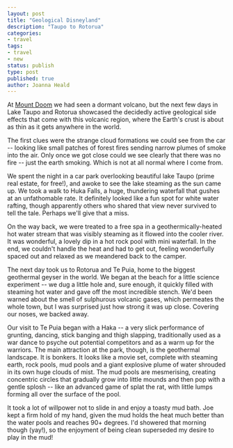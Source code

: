 ```yaml
---
layout: post
title: "Geological Disneyland"
description: "Taupo to Rotorua"
categories:
- travel
tags:
- travel
- new
status: publish
type: post
published: true
author: Joanna Heald
---
```



At [Mount Doom](/posts/mount-doom/) we had seen a dormant volcano, but the next few days in Lake Taupo and Rotorua showcased the decidedly active geological side effects that come with this volcanic region, where the Earth's crust is about as thin as it gets anywhere in the world.

The first clues were the strange cloud formations we could see from the car -- looking like small patches of forest fires sending narrow plumes of smoke into the air. Only once we got close could we see clearly that there was no fire -- just the earth smoking. Which is not at all normal where I come from.

We spent the night in a car park overlooking beautiful lake Taupo (prime real estate, for free!), and awoke to see the lake steaming as the sun came up. We took a walk to Huka Falls, a huge, thundering waterfall that gushes at an unfathomable rate. It definitely looked like a fun spot for white water rafting, though apparently others who shared that view never survived to tell the tale. Perhaps we'll give that a miss.

On the way back, we were treated to a free spa in a geothermically-heated hot water stream that was visibly steaming as it flowed into the cooler river. It was wonderful, a lovely dip in a hot rock pool with mini waterfall. In the end, we couldn't handle the heat and had to get out, feeling wonderfully spaced out and relaxed as we meandered back to the camper.

The next day took us to Rotorua and Te Puia, home to the biggest geothermal geyser in the world. We began at the beach for a little science experiment -- we dug a little hole and, sure enough, it quickly filled with steaming hot water and gave off the most incredible stench. We'd been warned about the smell of sulphurous volcanic gases, which permeates the whole town, but I was surprised just how strong it was up close. Covering our noses, we backed away. 

Our visit to Te Puia began with a Haka -- a very slick performance of grunting, dancing, stick banging and thigh slapping, traditionally used as a war dance to psyche out potential competitors and as a warm up for the warriors. The main attraction at the park, though, is the geothermal landscape. It is bonkers. It looks like a movie set, complete with steaming earth, rock pools, mud pools and a giant explosive plume of water shrouded in its own huge clouds of mist. The mud pools are mesmerising, creating concentric circles that gradually grow into little mounds and then pop with a gentle splosh -- like an advanced game of splat the rat, with little lumps forming all over the surface of the pool.

It took a lot of willpower not to slide in and enjoy a toasty mud bath. Joe kept a firm hold of my hand, given the mud holds the heat much better than the water pools and reaches 90+ degrees. I'd showered that morning though (yay!), so the enjoyment of being clean superseded my desire to play in the mud!
